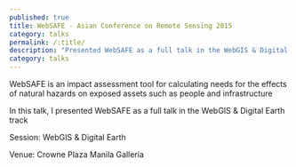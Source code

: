 ```yaml
---
published: true
title: WebSAFE - Asian Conference on Remote Sensing 2015
category: talks
permalink: /:title/
description: "Presented WebSAFE as a full talk in the WebGIS & Digital Earth track"
category: talks
---
```


WebSAFE is an impact assessment tool for calculating needs for the effects of natural
hazards on exposed assets such as people and infrastructure

In this talk, I presented WebSAFE as a full talk in the WebGIS & Digital Earth track

Session: WebGIS & Digital Earth

Venue: Crowne Plaza Manila Galleria
